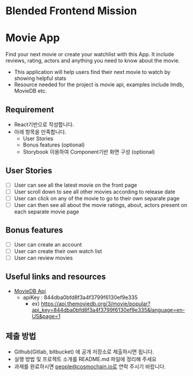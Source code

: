 # Blended Frontend Mission

# Movie App

Find your next movie or create your watchlist with this App. It include reviews, rating, actors and anything you need to know about the movie.

- This application will help users find their next movie to watch by showing helpful stats
- Resource needed for the project is movie api, examples include Imdb, MovieDB etc.

## Requirement
- React기반으로 작성합니다.
- 아래 항목을 만족합니다.
   - User Stories
   - Bonus features (optional)
   - Storybook 이용하여 Component기반 화면 구성 (optional)

## User Stories

- [ ] User can see all the latest movie on the front page
- [ ] User scroll down to see all other movies according to release date
- [ ] User can click on any of the movie to go to their own separate page
- [ ] User can then see all about the movie ratings, about, actors present on each separate movie page

## Bonus features

- [ ] User can create an account
- [ ] User can create their own watch list
- [ ] User can review movies

## Useful links and resources

- [MovieDB Api](https://developers.themoviedb.org/3)
   - apiKey : 844dba0bfd8f3a4f3799f6130ef9e335
      - ex) https://api.themoviedb.org/3/movie/popular?api_key=844dba0bfd8f3a4f3799f6130ef9e335&language=en-US&page=1

## 제출 방법
- Github(Gitlab, bitbucket) 에 공개 저장소로 제출하시면 됩니다.
- 실행 방법 및 프로젝트 소개를 README.md 파일에 정리해 주세요
- 과제를 완료하시면 people@cosmochain.io로 연락 주시기 바랍니다.
